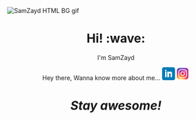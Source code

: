 ![SamZayd HTML BG gif](https://github.com/SamZayd/HTML-CSS/blob/main/readme%20file/BG%20nova.gif)
<h1 align='center'> Hi! :wave:</h1>
<p align='center'>
I'm SamZayd
</p>
<p align='center'>
Hey there, Wanna know more about me... <a href="https://www.linkedin.com/in/sadaf-khan-2a443912a/"><img height="30" src="https://github.com/SamZayd/HTML-CSS/blob/main/readme%20file/linkedin.png?raw=true"></a>
<a href="https://www.instagram.com/sam_zayd/"><img height="30" src="https://github.com/SamZayd/HTML-CSS/blob/main/readme%20file/instagram.png?raw=true"></a>
</p>
<h1 align='center'><i>Stay awesome!</i></h1>
